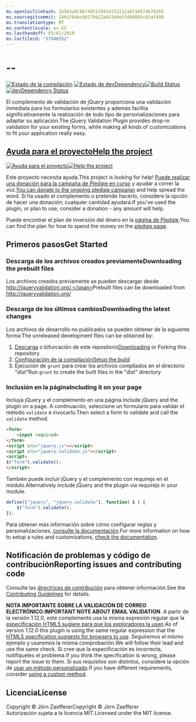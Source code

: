 ```yaml
---
ms.openlocfilehash: 1b563a8c0674d51f893415221ca8fab574b78265
ms.sourcegitcommit: 24b1f6decbb17bb22a45166e5fdb0845c65af498
ms.translationtype: MT
ms.contentlocale: es-ES
ms.lasthandoff: 03/01/2019
ms.locfileid: "57046552"
---
```

<a name="--"></a>--
================================

<span data-ttu-id="22679-101">[![Estado de la compilación](https://secure.travis-ci.org/jzaefferer/jquery-validation.png)](http://travis-ci.org/jzaefferer/jquery-validation)
[![Estado de devDependency](https://david-dm.org/jzaefferer/jquery-validation/dev-status.png?theme=shields.io)](https://david-dm.org/jzaefferer/jquery-validation#info=devDependencies)</span><span class="sxs-lookup"><span data-stu-id="22679-101">[![Build Status](https://secure.travis-ci.org/jzaefferer/jquery-validation.png)](http://travis-ci.org/jzaefferer/jquery-validation)
[![devDependency Status](https://david-dm.org/jzaefferer/jquery-validation/dev-status.png?theme=shields.io)](https://david-dm.org/jzaefferer/jquery-validation#info=devDependencies)</span></span>

<span data-ttu-id="22679-102">El complemento de validación de jQuery proporciona una validación inmediata para los formularios existentes y además facilita significativamente la realización de todo tipo de personalizaciones para adaptar su aplicación.</span><span class="sxs-lookup"><span data-stu-id="22679-102">The jQuery Validation Plugin provides drop-in validation for your existing forms, while making all kinds of customizations to fit your application really easy.</span></span>

## <a name="help-the-projecthttppledgiecomcampaigns18159"></a>[<span data-ttu-id="22679-103">Ayuda para el proyecto</span><span class="sxs-lookup"><span data-stu-id="22679-103">Help the project</span></span>](http://pledgie.com/campaigns/18159)

<span data-ttu-id="22679-104">[![Ayuda para el proyecto](http://www.pledgie.com/campaigns/18159.png?skin_name=chrome)](http://pledgie.com/campaigns/18159)</span><span class="sxs-lookup"><span data-stu-id="22679-104">[![Help the project](http://www.pledgie.com/campaigns/18159.png?skin_name=chrome)](http://pledgie.com/campaigns/18159)</span></span>

<span data-ttu-id="22679-105">Este proyecto necesita ayuda.</span><span class="sxs-lookup"><span data-stu-id="22679-105">This project is looking for help!</span></span> <span data-ttu-id="22679-106">[Puede realizar una donación para la campaña de Pledgie en curso](http://pledgie.com/campaigns/18159) y ayudar a correr la voz.</span><span class="sxs-lookup"><span data-stu-id="22679-106">[You can donate to the ongoing pledgie campaign](http://pledgie.com/campaigns/18159) and help spread the word.</span></span> <span data-ttu-id="22679-107">Si ha usado el complemento o pretende hacerlo, considere la opción de hacer una donación; cualquier cantidad ayudará.</span><span class="sxs-lookup"><span data-stu-id="22679-107">If you've used the plugin, or plan to use, consider a donation - any amount will help.</span></span>

<span data-ttu-id="22679-108">Puede encontrar el plan de inversión del dinero en la [página de Pledgie](http://pledgie.com/campaigns/18159).</span><span class="sxs-lookup"><span data-stu-id="22679-108">You can find the plan for how to spend the money on the [pledgie page](http://pledgie.com/campaigns/18159).</span></span>

## <a name="get-started"></a><span data-ttu-id="22679-109">Primeros pasos</span><span class="sxs-lookup"><span data-stu-id="22679-109">Get Started</span></span>

### <a name="downloading-the-prebuilt-files"></a><span data-ttu-id="22679-110">Descarga de los archivos creados previamente</span><span class="sxs-lookup"><span data-stu-id="22679-110">Downloading the prebuilt files</span></span>

<span data-ttu-id="22679-111">Los archivos creados previamente se pueden descargar desde http://jqueryvalidation.org/.</span><span class="sxs-lookup"><span data-stu-id="22679-111">Prebuilt files can be downloaded from http://jqueryvalidation.org/</span></span>

### <a name="downloading-the-latest-changes"></a><span data-ttu-id="22679-112">Descarga de los últimos cambios</span><span class="sxs-lookup"><span data-stu-id="22679-112">Downloading the latest changes</span></span>

<span data-ttu-id="22679-113">Los archivos de desarrollo no publicados se pueden obtener de la siguiente forma:</span><span class="sxs-lookup"><span data-stu-id="22679-113">The unreleased development files can be obtained by:</span></span>

 1. <span data-ttu-id="22679-114">[Descarga](https://github.com/jzaefferer/jquery-validation/archive/master.zip) o bifurcación de este repositorio</span><span class="sxs-lookup"><span data-stu-id="22679-114">[Downloading](https://github.com/jzaefferer/jquery-validation/archive/master.zip) or Forking this repository</span></span>
 2. [<span data-ttu-id="22679-115">Configuración de la compilación</span><span class="sxs-lookup"><span data-stu-id="22679-115">Setup the build</span></span>](CONTRIBUTING.md#build-setup)
 3. <span data-ttu-id="22679-116">Ejecución de `grunt` para crear los archivos compilados en el directorio "dist"</span><span class="sxs-lookup"><span data-stu-id="22679-116">Run `grunt` to create the built files in the "dist" directory</span></span>

### <a name="including-it-on-your-page"></a><span data-ttu-id="22679-117">Inclusión en la página</span><span class="sxs-lookup"><span data-stu-id="22679-117">Including it on your page</span></span>

<span data-ttu-id="22679-118">Incluya jQuery y el complemento en una página.</span><span class="sxs-lookup"><span data-stu-id="22679-118">Include jQuery and the plugin on a page.</span></span> <span data-ttu-id="22679-119">A continuación, seleccione un formulario para validar el método `validate` e invocarlo.</span><span class="sxs-lookup"><span data-stu-id="22679-119">Then select a form to validate and call the `validate` method.</span></span>

```html
<form>
    <input required>
</form>
<script src="jquery.js"></script>
<script src="jquery.validate.js"></script>
<script>
$("form").validate();
</script>
```

<span data-ttu-id="22679-120">También puede incluir jQuery y el complemento con requirejs en el módulo.</span><span class="sxs-lookup"><span data-stu-id="22679-120">Alternatively include jQuery and the plugin via requirejs in your module.</span></span>

```js
define(["jquery", "jquery.validate"], function( $ ) {
    $("form").validate();
});
```

<span data-ttu-id="22679-121">Para obtener más información sobre cómo configurar reglas y personalizaciones, [consulte la documentación](http://jqueryvalidation.org/documentation/).</span><span class="sxs-lookup"><span data-stu-id="22679-121">For more information on how to setup a rules and customizations, [check the documentation](http://jqueryvalidation.org/documentation/).</span></span>

## <a name="reporting-issues-and-contributing-code"></a><span data-ttu-id="22679-122">Notificación de problemas y código de contribución</span><span class="sxs-lookup"><span data-stu-id="22679-122">Reporting issues and contributing code</span></span>

<span data-ttu-id="22679-123">Consulte las [directrices de contribución](CONTRIBUTING.md) para obtener información.</span><span class="sxs-lookup"><span data-stu-id="22679-123">See the [Contributing Guidelines](CONTRIBUTING.md) for details.</span></span>

<span data-ttu-id="22679-124">**NOTA IMPORTANTE SOBRE LA VALIDACIÓN DE CORREO ELECTRÓNICO**.</span><span class="sxs-lookup"><span data-stu-id="22679-124">**IMPORTANT NOTE ABOUT EMAIL VALIDATION**.</span></span> <span data-ttu-id="22679-125">A partir de la versión 1.12.0, este complemento usa la misma expresión regular que la [especificación HTML5 sugiere para que los exploradores la usen](https://html.spec.whatwg.org/multipage/forms.html#valid-e-mail-address).</span><span class="sxs-lookup"><span data-stu-id="22679-125">As of version 1.12.0 this plugin is using the same regular expression that the [HTML5 specification suggests for browsers to use](https://html.spec.whatwg.org/multipage/forms.html#valid-e-mail-address).</span></span> <span data-ttu-id="22679-126">Seguiremos el mismo ejemplo y usaremos la misma comprobación.</span><span class="sxs-lookup"><span data-stu-id="22679-126">We will follow their lead and use the same check.</span></span> <span data-ttu-id="22679-127">Si cree que la especificación es incorrecta, notifíqueles el problema.</span><span class="sxs-lookup"><span data-stu-id="22679-127">If you think the specification is wrong, please report the issue to them.</span></span> <span data-ttu-id="22679-128">Si sus requisitos son distintos, considere la opción de [usar un método personalizado](http://jqueryvalidation.org/jQuery.validator.addMethod/).</span><span class="sxs-lookup"><span data-stu-id="22679-128">If you have different requirements, consider [using a custom method](http://jqueryvalidation.org/jQuery.validator.addMethod/).</span></span>

## <a name="license"></a><span data-ttu-id="22679-129">Licencia</span><span class="sxs-lookup"><span data-stu-id="22679-129">License</span></span>
<span data-ttu-id="22679-130">Copyright &copy; Jörn Zaefferer</span><span class="sxs-lookup"><span data-stu-id="22679-130">Copyright &copy; Jörn Zaefferer</span></span><br>
<span data-ttu-id="22679-131">Autorización sujeta a la licencia MIT.</span><span class="sxs-lookup"><span data-stu-id="22679-131">Licensed under the MIT license.</span></span>
